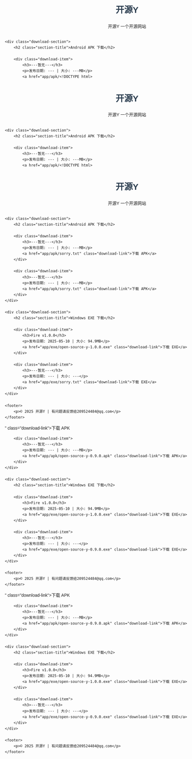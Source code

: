 <!DOCTYPE html>
<html lang="zh-CN">
<head>
    <meta charset="UTF-8">
    <meta name="viewport" content="width=device-width, initial-scale=1.0">
    <title>--开源Y--</title>
    <style>
        body {
            font-family: Arial, sans-serif;
            max-width: 800px;
            margin: 0 auto;
            padding: 20px;
            line-height: 1.6;
        }
        header {
            text-align: center;
            margin-bottom: 30px;
        }
        h1 {
            color: #2c3e50;
        }
        .download-section {
            margin-bottom: 40px;
            padding: 20px;
            border-radius: 5px;
            background-color: #f9f9f9;
        }
        .section-title {
            border-bottom: 2px solid #3498db;
            padding-bottom: 10px;
            color: #2c3e50;
        }
        .download-item {
            margin: 15px 0;
            padding: 10px;
            background-color: white;
            border-radius: 3px;
            box-shadow: 0 2px 4px rgba(0,0,0,0.1);
        }
        .download-link {
            display: inline-block;
            padding: 8px 15px;
            background-color: #3498db;
            color: white;
            text-decoration: none;
            border-radius: 3px;
            transition: background-color 0.3s;
        }
        .download-link:hover {
            background-color: #2980b9;
        }
        footer {
            text-align: center;
            margin-top: 40px;
            color: #7f8c8d;
            font-size: 0.9em;
        }
    </style>
</head>
<body>
    <header>
        <h1>开源Y</h1>
        <p>开源Y 一个开源网站</p>
    </header>

    <div class="download-section">
        <h2 class="section-title">Android APK 下载</h2>
        
        <div class="download-item">
            <h3>---暂无---</h3>
            <p>发布日期: --- | 大小: ---MB</p>
            <a href="app/apk/<!DOCTYPE html>
<html lang="zh-CN">
<head>
    <meta charset="UTF-8">
    <meta name="viewport" content="width=device-width, initial-scale=1.0">
    <title>--开源Y--</title>
    <style>
        body {
            font-family: Arial, sans-serif;
            max-width: 800px;
            margin: 0 auto;
            padding: 20px;
            line-height: 1.6;
        }
        header {
            text-align: center;
            margin-bottom: 30px;
        }
        h1 {
            color: #2c3e50;
        }
        .download-section {
            margin-bottom: 40px;
            padding: 20px;
            border-radius: 5px;
            background-color: #f9f9f9;
        }
        .section-title {
            border-bottom: 2px solid #3498db;
            padding-bottom: 10px;
            color: #2c3e50;
        }
        .download-item {
            margin: 15px 0;
            padding: 10px;
            background-color: white;
            border-radius: 3px;
            box-shadow: 0 2px 4px rgba(0,0,0,0.1);
        }
        .download-link {
            display: inline-block;
            padding: 8px 15px;
            background-color: #3498db;
            color: white;
            text-decoration: none;
            border-radius: 3px;
            transition: background-color 0.3s;
        }
        .download-link:hover {
            background-color: #2980b9;
        }
        footer {
            text-align: center;
            margin-top: 40px;
            color: #7f8c8d;
            font-size: 0.9em;
        }
    </style>
</head>
<body>
    <header>
        <h1>开源Y</h1>
        <p>开源Y 一个开源网站</p>
    </header>

    <div class="download-section">
        <h2 class="section-title">Android APK 下载</h2>
        
        <div class="download-item">
            <h3>---暂无---</h3>
            <p>发布日期: --- | 大小: ---MB</p>
            <a href="app/apk/<!DOCTYPE html>
<html lang="zh-CN">
<head>
    <meta charset="UTF-8">
    <meta name="viewport" content="width=device-width, initial-scale=1.0">
    <title>--开源Y--</title>
    <style>
        body {
            font-family: Arial, sans-serif;
            max-width: 800px;
            margin: 0 auto;
            padding: 20px;
            line-height: 1.6;
        }
        header {
            text-align: center;
            margin-bottom: 30px;
        }
        h1 {
            color: #2c3e50;
        }
        .download-section {
            margin-bottom: 40px;
            padding: 20px;
            border-radius: 5px;
            background-color: #f9f9f9;
        }
        .section-title {
            border-bottom: 2px solid #3498db;
            padding-bottom: 10px;
            color: #2c3e50;
        }
        .download-item {
            margin: 15px 0;
            padding: 10px;
            background-color: white;
            border-radius: 3px;
            box-shadow: 0 2px 4px rgba(0,0,0,0.1);
        }
        .download-link {
            display: inline-block;
            padding: 8px 15px;
            background-color: #3498db;
            color: white;
            text-decoration: none;
            border-radius: 3px;
            transition: background-color 0.3s;
        }
        .download-link:hover {
            background-color: #2980b9;
        }
        footer {
            text-align: center;
            margin-top: 40px;
            color: #7f8c8d;
            font-size: 0.9em;
        }
    </style>
</head>
<body>
    <header>
        <h1>开源Y</h1>
        <p>开源Y 一个开源网站</p>
    </header>

    <div class="download-section">
        <h2 class="section-title">Android APK 下载</h2>
        
        <div class="download-item">
            <h3>---暂无---</h3>
            <p>发布日期: --- | 大小: ---MB</p>
            <a href="app/apk/sorry.txt" class="download-link">下载 APK</a>
        </div>
        
        <div class="download-item">
            <h3>---暂无---</h3>
            <p>发布日期: --- | 大小: ---MB</p>
            <a href="app/apk/sorry.txt" class="download-link">下载 APK</a>
        </div>
    </div>

    <div class="download-section">
        <h2 class="section-title">Windows EXE 下载</h2>
        
        <div class="download-item">
            <h3>Fire v1.0.0</h3>
            <p>发布日期: 2025-05-10 | 大小: 94.9MB</p>
            <a href="app/exe/open-source-y-1.0.0.exe" class="download-link">下载 EXE</a>
        </div>
        
        <div class="download-item">
            <h3>---暂无---</h3>
            <p>发布日期: --- | 大小: ---</p>
            <a href="app/exe/sorry.txt" class="download-link">下载 EXE</a>
        </div>
    </div>

    <footer>
        <p>© 2025 开源Y | 有问题请反馈给209524484@qq.com</p>
    </footer>
</body>
</html>" class="download-link">下载 APK</a>
        </div>
        
        <div class="download-item">
            <h3>---暂无---</h3>
            <p>发布日期: --- | 大小: ---MB</p>
            <a href="app/apk/open-source-y-0.9.0.apk" class="download-link">下载 APK</a>
        </div>
    </div>

    <div class="download-section">
        <h2 class="section-title">Windows EXE 下载</h2>
        
        <div class="download-item">
            <h3>Fire v1.0.0</h3>
            <p>发布日期: 2025-05-10 | 大小: 94.9MB</p>
            <a href="app/exe/open-source-y-1.0.0.exe" class="download-link">下载 EXE</a>
        </div>
        
        <div class="download-item">
            <h3>---暂无---</h3>
            <p>发布日期: --- | 大小: ---</p>
            <a href="app/exe/open-source-y-0.9.0.exe" class="download-link">下载 EXE</a>
        </div>
    </div>

    <footer>
        <p>© 2025 开源Y | 有问题请反馈给209524484@qq.com</p>
    </footer>
</body>
</html>" class="download-link">下载 APK</a>
        </div>
        
        <div class="download-item">
            <h3>---暂无---</h3>
            <p>发布日期: --- | 大小: ---MB</p>
            <a href="app/apk/open-source-y-0.9.0.apk" class="download-link">下载 APK</a>
        </div>
    </div>

    <div class="download-section">
        <h2 class="section-title">Windows EXE 下载</h2>
        
        <div class="download-item">
            <h3>Fire v1.0.0</h3>
            <p>发布日期: 2025-05-10 | 大小: 94.9MB</p>
            <a href="app/exe/open-source-y-1.0.0.exe" class="download-link">下载 EXE</a>
        </div>
        
        <div class="download-item">
            <h3>---暂无---</h3>
            <p>发布日期: --- | 大小: ---</p>
            <a href="app/exe/open-source-y-0.9.0.exe" class="download-link">下载 EXE</a>
        </div>
    </div>

    <footer>
        <p>© 2025 开源Y | 有问题请反馈给209524484@qq.com</p>
    </footer>
</body>
</html>
